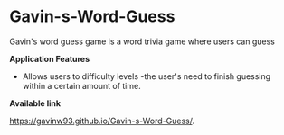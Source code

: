 # Gavin-s-Word-Guess



Gavin's word guess game is a word trivia game where users can guess 



**Application Features**

- Allows users to difficulty levels
-the user's need to finish guessing within a certain amount of time.



**Available link**

 https://gavinw93.github.io/Gavin-s-Word-Guess/.

